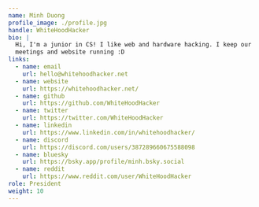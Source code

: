 ```yaml
---
name: Minh Duong
profile_image: ./profile.jpg
handle: WhiteHoodHacker
bio: |
  Hi, I'm a junior in CS! I like web and hardware hacking. I keep our 
  meetings and website running :D
links:
  - name: email
    url: hello@whitehoodhacker.net
  - name: website
    url: https://whitehoodhacker.net/
  - name: github
    url: https://github.com/WhiteHoodHacker
  - name: twitter
    url: https://twitter.com/WhiteHoodHacker
  - name: linkedin
    url: https://www.linkedin.com/in/whitehoodhacker/
  - name: discord
    url: https://discord.com/users/387289660675588098
  - name: bluesky
    url: https://bsky.app/profile/minh.bsky.social
  - name: reddit
    url: https://www.reddit.com/user/WhiteHoodHacker
role: President
weight: 10
---
```

